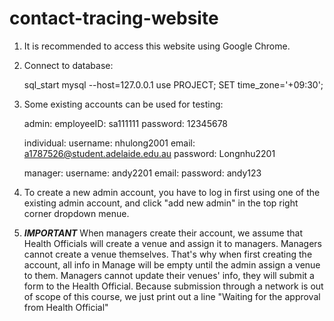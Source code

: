 # contact-tracing-website


1. It is recommended to access this website using Google Chrome.

2. Connect to database:

    sql_start
    mysql --host=127.0.0.1
    use PROJECT;
    SET time_zone='+09:30';

3. Some existing accounts can be used for testing:

    admin:
        employeeID: sa111111
        password: 12345678

    individual:
        username: nhulong2001
        email: a1787526@student.adelaide.edu.au
        password: Longnhu2201

    manager:
        username: andy2201
        email:
        password: andy123

4. To create a new admin account, you have to log in first using one of the existing admin account, and click "add new admin" in the top right corner dropdown menue.
5. ***IMPORTANT***
   When managers create their account, we assume that Health Officials will create a venue and assign it to managers.
   Managers cannot create a venue themselves. That's why when first creating the account, all info in Manage will be empty
     until the admin assign a venue to them.
   Managers cannot update their venues' info, they will submit a form to the Health Official. Because submission through a network
     is out of scope of this course, we just print out a line "Waiting for the approval from Health Official"
